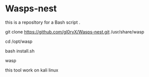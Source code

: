 # Wasps-nest
this is a reposltory for a Bash script .

git clone https://github.com/gl0ryX/Wasps-nest.git /usr/share/wasp


cd /opt/wasp

bash install.sh

wasp

this tool work on kali linux 
